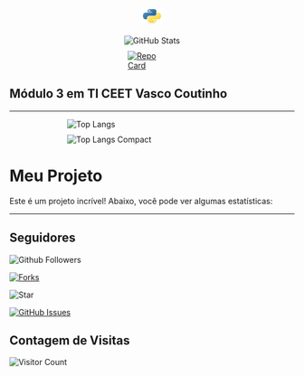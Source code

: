 <!-- Seção 1: Ícone Python -->
<div style="display: flex; justify-content: center; margin-bottom: 20px;">
  <img alt="Python" height="30" width="40" src="https://raw.githubusercontent.com/devicons/devicon/master/icons/python/python-original.svg">
</div>

<!-- Seção 4: Estatísticas do GitHub -->
<div style="display: flex; flex-direction: column; align-items: center; gap: 10px; width: 100%;">
  <img src="https://github-readme-stats.vercel.app/api?username=ClerberJunior&theme=transparent&bg_color=000&border_color=30A3DC&show_icons=true&icon_color=30A3DC&title_color=E94D5F&text_color=FFF" 
       alt="GitHub Stats" style="max-width: 80%; height: auto;">
  <a href="https://github.com/ClerberJunior/dio-lab-open-source">
    <img src="https://github-readme-stats.vercel.app/api/pin/?username=ClerberJunior&repo=dio-lab-open-source&bg_color=000&border_color=30A3DC&show_icons=true&icon_color=30A3DC&title_color=E94D5F&text_color=FFF" 
         alt="Repo Card" style="max-width: 80%; height: auto;">
  </a>
</div>

## Módulo 3 em TI CEET Vasco Coutinho

---

<!-- Seção 5: Diagramas lado a lado -->
<div style="display: flex; flex-wrap: wrap; justify-content: center; gap: 10px; margin-bottom: 20px; width: 100%;">
  <img src="https://github-readme-stats-git-masterrstaa-rickstaa.vercel.app/api/top-langs/?username=ClerberJunior&bg_color=000&border_color=30A3DC&title_color=E94D5F&text_color=FFF" 
       alt="Top Langs" style="max-width: 48%; height: auto; min-width: 300px;">
  <img src="https://github-readme-stats-git-masterrstaa-rickstaa.vercel.app/api/top-langs/?username=ClerberJunior&layout=compact&bg_color=000&border_color=30A3DC&title_color=E94D5F&text_color=FFF" 
       alt="Top Langs Compact" style="max-width: 48%; height: auto; min-width: 300px;">
</div>

# Meu Projeto

Este é um projeto incrível! Abaixo, você pode ver algumas estatísticas:

---
## Seguidores

  <img src="https://img.shields.io/github/followers/ClerberJunior?style=social" alt="Github Followers">
  
[![Forks](https://img.shields.io/github/forks/ClerberJunior/dio-lab-open-source?style=social)](https://github.com/ClerberJunior/dio-lab-open-source/forks)

  <img src="https://img.shields.io/github/stars/ClerberJunior?style=social" alt="Star">

[![GitHub Issues](https://img.shields.io/github/issues/ClerberJunior/dio-lab-open-source?style=social)](https://github.com/ClerberJunior/dio-lab-open-source/issues/)

## Contagem de Visitas

![Visitor Count](https://profile-counter.glitch.me/ClerberJunior/count.svg)


